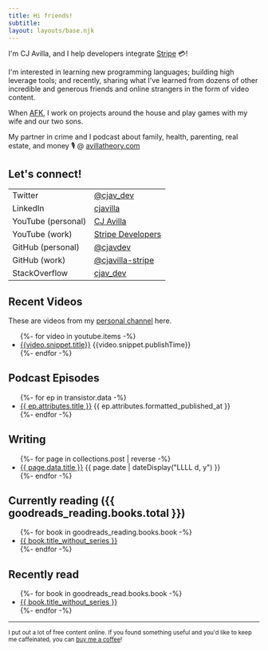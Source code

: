```yaml
---
title: Hi friends!
subtitle:
layout: layouts/base.njk
---
```


I'm CJ Avilla, and I help developers integrate [Stripe](http://stripe.com) 💳!

<div class="itme"></div>

I'm interested in learning new programming languages; building high leverage
tools; and recently, sharing what I've learned from dozens of other incredible
and generous friends and online strangers in the form of video content.

When [AFK](https://www.grammarly.com/blog/afk-meaning/), I work on projects around the house and play games with my wife and
our two sons.

My partner in crime and I podcast about family, health, parenting, real estate, and money 🎙 @ [avillatheory.com](https://www.avillatheory.com)

## Let's connect!

|   |   |
|---|---|
| Twitter | [@cjav_dev](https://twitter.com/cjav_dev) |
| LinkedIn | [cjavilla](https://www.linkedin.com/in/cjavilla/)  |
| YouTube (personal) | [CJ Avilla](https://www.youtube.com/channel/UCYUC-bdnQRJDhZRL2c_NKVw?view_as=subscriber) |
| YouTube (work) | [Stripe Developers](https://www.youtube.com/channel/UCd1HAa7hlN5SCQjgCcGnsxw?view_as=subscriber) |
| GitHub (personal) | [@cjavdev](https://github.com/cjavdev) |
| GitHub (work) | [@cjavilla-stripe](https://github.com/cjavilla-stripe)  |
| StackOverflow | [cjav_dev](https://stackoverflow.com/users/2530680/cjav-dev) |

## Recent Videos

These are videos from my [personal channel](https://www.youtube.com/channel/UCYUC-bdnQRJDhZRL2c_NKVw) here.

<ul class="listing">
  {%- for video in youtube.items -%}
  <li>
    <a href="https://www.youtube.com/watch?v={{video.id.videoId}}" target="_blank">{{video.snippet.title}}</a>
    <time datetime="{{video.snippet.publishTime}}">{{video.snippet.publishTime}}</time>
  </li>
  {%- endfor -%}
</ul>

## Podcast Episodes

<ul class="listing">
{%- for ep in transistor.data -%}
  <li>
    <a href="{{ ep.attributes.share_url }}" target="_blank">{{ ep.attributes.title }}</a>
    <time datetime="{{ ep.attributes.published_at }}">{{ ep.attributes.formatted_published_at }}</time>
  </li>
{%- endfor -%}
</ul>


## Writing

<ul class="listing">
{%- for page in collections.post | reverse -%}
  <li>
    <a href="{{ page.url }}">{{ page.data.title }}</a>
    <time datetime="{{ page.date }}">{{ page.date | dateDisplay("LLLL d, y") }}</time>
  </li>
{%- endfor -%}
</ul>

## Currently reading ({{ goodreads_reading.books.total }})

<ul class="reading">
{%- for book in goodreads_reading.books.book -%}
  <li>
    <a href="{{ book.link }}">{{ book.title_without_series }}</a>
    <small></small>
  </li>
{%- endfor -%}
</ul>


## Recently read

<ul class="reading">
  {%- for book in goodreads_read.books.book -%}
    <li>
      <a href="{{ book.link }}">{{ book.title_without_series }}</a>
      <small></small>
    </li>
  {%- endfor -%}
</ul>

<hr>
<p><small>I put out a lot of free content online. If you found something useful and you'd like to keep me caffeinated, you can <a href="https://buy.stripe.com/dR616u4LW91H6FGdQR">buy me a coffee</a>!</small></p>

<!-- ## Shameless Affiliate Links -->
<!--  -->
<!-- Here's some links to things that I really enjoy, and hope you do to! Buy things so I can get affiliate 🤑 -->
<!--  -->
<!--  - [Transistor.fm](https://transistor.fm/?via=cj) -->
<!--  - [Peloton](https://www.onepeloton.com/referrals/PV6BBX/social-share) ($100 off accessories!) -->
<!--  - [TaxJar](https://taxjar.grsm.io/cjavilla8858) -->
<!--  - [TradeGecko](https://go.tradegecko.com/register?code=cjavilla) -->
